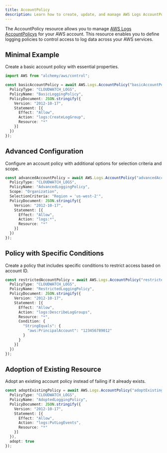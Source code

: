 ```yaml
---
title: AccountPolicy
description: Learn how to create, update, and manage AWS Logs AccountPolicys using Alchemy Cloud Control.
---
```


The AccountPolicy resource allows you to manage [AWS Logs AccountPolicys](https://docs.aws.amazon.com/logs/latest/userguide/) for your AWS account. This resource enables you to define logging policies to control access to log data across your AWS services.

## Minimal Example

Create a basic account policy with essential properties.

```ts
import AWS from "alchemy/aws/control";

const basicAccountPolicy = await AWS.Logs.AccountPolicy("basicAccountPolicy", {
  PolicyType: "CLOUDWATCH_LOGS",
  PolicyName: "BasicLoggingPolicy",
  PolicyDocument: JSON.stringify({
    Version: "2012-10-17",
    Statement: [{
      Effect: "Allow",
      Action: "logs:CreateLogGroup",
      Resource: "*"
    }]
  })
});
```

## Advanced Configuration

Configure an account policy with additional options for selection criteria and scope.

```ts
const advancedAccountPolicy = await AWS.Logs.AccountPolicy("advancedAccountPolicy", {
  PolicyType: "CLOUDWATCH_LOGS",
  PolicyName: "AdvancedLoggingPolicy",
  Scope: "Organization",
  SelectionCriteria: "Region = 'us-west-2'",
  PolicyDocument: JSON.stringify({
    Version: "2012-10-17",
    Statement: [{
      Effect: "Allow",
      Action: "logs:*",
      Resource: "*"
    }]
  })
});
```

## Policy with Specific Conditions

Create a policy that includes specific conditions to restrict access based on account ID.

```ts
const restrictedAccountPolicy = await AWS.Logs.AccountPolicy("restrictedAccountPolicy", {
  PolicyType: "CLOUDWATCH_LOGS",
  PolicyName: "RestrictedLoggingPolicy",
  PolicyDocument: JSON.stringify({
    Version: "2012-10-17",
    Statement: [{
      Effect: "Allow",
      Action: "logs:DescribeLogGroups",
      Resource: "*",
      Condition: {
        "StringEquals": {
          "aws:PrincipalAccount": "123456789012"
        }
      }
    }]
  })
});
```

## Adoption of Existing Resource

Adopt an existing account policy instead of failing if it already exists.

```ts
const adoptExistingPolicy = await AWS.Logs.AccountPolicy("adoptExistingPolicy", {
  PolicyType: "CLOUDWATCH_LOGS",
  PolicyName: "AdoptedLoggingPolicy",
  PolicyDocument: JSON.stringify({
    Version: "2012-10-17",
    Statement: [{
      Effect: "Allow",
      Action: "logs:PutLogEvents",
      Resource: "*"
    }]
  }),
  adopt: true
});
```